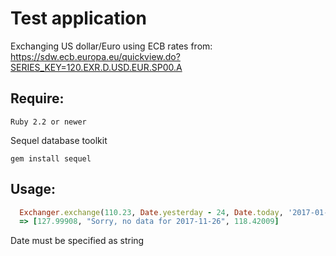 # Test application
Exchanging US dollar/Euro using ECB rates from:
https://sdw.ecb.europa.eu/quickview.do?SERIES_KEY=120.EXR.D.USD.EUR.SP00.A

## Require:

    Ruby 2.2 or newer

Sequel database toolkit

    gem install sequel

## Usage:

```ruby
  Exchanger.exchange(110.23, Date.yesterday - 24, Date.today, '2017-01-25')
  => [127.99908, "Sorry, no data for 2017-11-26", 118.42009]
```
Date must be specified as string